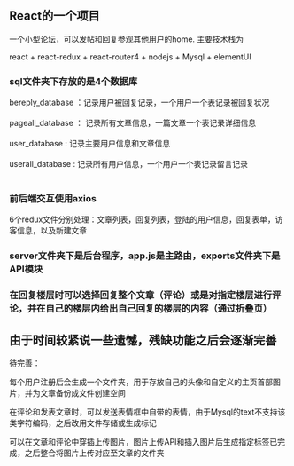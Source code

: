 
## React的一个项目

一个小型论坛，可以发帖和回复参观其他用户的home. 主要技术栈为

react + react-redux + react-router4 + nodejs + Mysql + elementUI

###  sql文件夹下存放的是4个数据库

bereply_database ：记录用户被回复记录，一个用户一个表记录被回复状况<br><br>
pageall_database ： 记录所有文章信息，一篇文章一个表记录详细信息<br><br>
user_database : 记录主要用户信息和文章信息<br><br>
userall_database :  记录所有用户信息，一个用户一个表记录留言记录</br><br>


###  前后端交互使用axios

6个redux文件分别处理：文章列表，回复列表，登陆的用户信息，回复表单，访客信息，以及新建文章


### server文件夹下是后台程序，app.js是主路由，exports文件夹下是API模块



### 在回复楼层时可以选择回复整个文章（评论）或是对指定楼层进行评论，并在自己的楼层内给出自己回复的楼层的内容（通过折叠页）



## 由于时间较紧说一些遗憾，残缺功能之后会逐渐完善

待完善：

每个用户注册后会生成一个文件夹，用于存放自己的头像和自定义的主页首部图片，并为文章备份成文件创建空间

在评论和发表文章时，可以发送表情框中自带的表情，由于Mysql的text不支持该类字符编码，之后改用文件存储或生成标记

可以在文章和评论中穿插上传图片，图片上传API和插入图片后生成指定标签已完成，之后整合将图片上传对应至文章的文件夹

